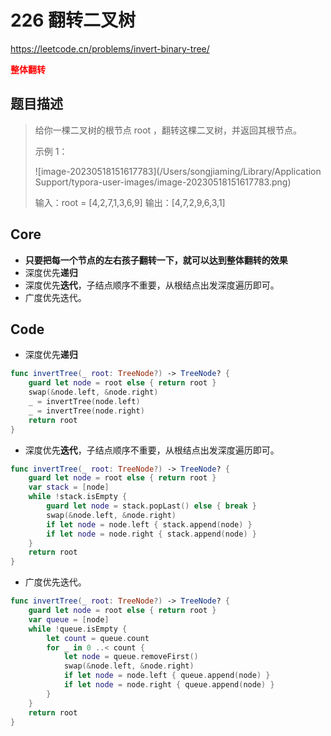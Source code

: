 # 226 翻转二叉树

https://leetcode.cn/problems/invert-binary-tree/

**<font color=red>整体翻转</font>**

## 题目描述

> 给你一棵二叉树的根节点 root ，翻转这棵二叉树，并返回其根节点。
>
>  
>
> 示例 1：
>
> ![image-20230518151617783](/Users/songjiaming/Library/Application Support/typora-user-images/image-20230518151617783.png)
>
> 输入：root = [4,2,7,1,3,6,9]
> 输出：[4,7,2,9,6,3,1]

## Core

- **只要把每一个节点的左右孩子翻转一下，就可以达到整体翻转的效果**
- 深度优先**递归**
- 深度优先**迭代**，子结点顺序不重要，从根结点出发深度遍历即可。
- 广度优先迭代。

## Code

- 深度优先**递归**

```swift
func invertTree(_ root: TreeNode?) -> TreeNode? {
    guard let node = root else { return root }
    swap(&node.left, &node.right)
    _ = invertTree(node.left)
    _ = invertTree(node.right)
    return root
}
```

- 深度优先**迭代**，子结点顺序不重要，从根结点出发深度遍历即可。

```swift
func invertTree(_ root: TreeNode?) -> TreeNode? {
    guard let node = root else { return root }
    var stack = [node]
    while !stack.isEmpty {
        guard let node = stack.popLast() else { break }
        swap(&node.left, &node.right)
        if let node = node.left { stack.append(node) }
        if let node = node.right { stack.append(node) }
    }
    return root
}
```

- 广度优先迭代。

```swift
func invertTree(_ root: TreeNode?) -> TreeNode? {
    guard let node = root else { return root }
    var queue = [node]
    while !queue.isEmpty {
        let count = queue.count
        for _ in 0 ..< count {
            let node = queue.removeFirst()
            swap(&node.left, &node.right)
            if let node = node.left { queue.append(node) }
            if let node = node.right { queue.append(node) }
        }
    }
    return root
}
```

